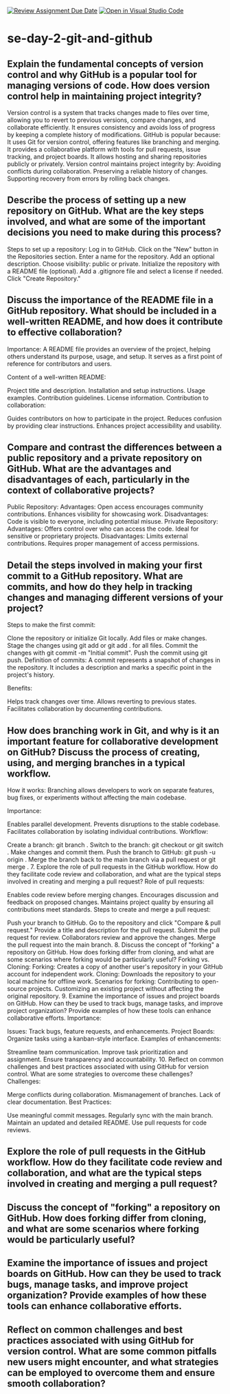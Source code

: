 [![Review Assignment Due Date](https://classroom.github.com/assets/deadline-readme-button-22041afd0340ce965d47ae6ef1cefeee28c7c493a6346c4f15d667ab976d596c.svg)](https://classroom.github.com/a/8wgCKhpZ)
[![Open in Visual Studio Code](https://classroom.github.com/assets/open-in-vscode-2e0aaae1b6195c2367325f4f02e2d04e9abb55f0b24a779b69b11b9e10269abc.svg)](https://classroom.github.com/online_ide?assignment_repo_id=17342752&assignment_repo_type=AssignmentRepo)
# se-day-2-git-and-github
## Explain the fundamental concepts of version control and why GitHub is a popular tool for managing versions of code. How does version control help in maintaining project integrity?

Version control is a system that tracks changes made to files over time, allowing you to revert to previous versions, compare changes, and collaborate efficiently. It ensures consistency and avoids loss of progress by keeping a complete history of modifications.
GitHub is popular because:
It uses Git for version control, offering features like branching and merging.
It provides a collaborative platform with tools for pull requests, issue tracking, and project boards.
It allows hosting and sharing repositories publicly or privately.
Version control maintains project integrity by:
Avoiding conflicts during collaboration.
Preserving a reliable history of changes.
Supporting recovery from errors by rolling back changes.

## Describe the process of setting up a new repository on GitHub. What are the key steps involved, and what are some of the important decisions you need to make during this process?

Steps to set up a repository:
Log in to GitHub.
Click on the "New" button in the Repositories section.
Enter a name for the repository.
Add an optional description.
Choose visibility: public or private.
Initialize the repository with a README file (optional).
Add a .gitignore file and select a license if needed.
Click "Create Repository."


## Discuss the importance of the README file in a GitHub repository. What should be included in a well-written README, and how does it contribute to effective collaboration?

Importance:
A README file provides an overview of the project, helping others understand its purpose, usage, and setup. It serves as a first point of reference for contributors and users.

Content of a well-written README:

Project title and description.
Installation and setup instructions.
Usage examples.
Contribution guidelines.
License information.
Contribution to collaboration:

Guides contributors on how to participate in the project.
Reduces confusion by providing clear instructions.
Enhances project accessibility and usability.

## Compare and contrast the differences between a public repository and a private repository on GitHub. What are the advantages and disadvantages of each, particularly in the context of collaborative projects?
Public Repository:
Advantages:
Open access encourages community contributions.
Enhances visibility for showcasing work.
Disadvantages:
Code is visible to everyone, including potential misuse.
Private Repository:
Advantages:
Offers control over who can access the code.
Ideal for sensitive or proprietary projects.
Disadvantages:
Limits external contributions.
Requires proper management of access permissions.


## Detail the steps involved in making your first commit to a GitHub repository. What are commits, and how do they help in tracking changes and managing different versions of your project?

Steps to make the first commit:

Clone the repository or initialize Git locally.
Add files or make changes.
Stage the changes using git add <filename> or git add . for all files.
Commit the changes with git commit -m "Initial commit".
Push the commit using git push.
Definition of commits:
A commit represents a snapshot of changes in the repository. It includes a description and marks a specific point in the project's history.

Benefits:

Helps track changes over time.
Allows reverting to previous states.
Facilitates collaboration by documenting contributions.

## How does branching work in Git, and why is it an important feature for collaborative development on GitHub? Discuss the process of creating, using, and merging branches in a typical workflow.

How it works:
Branching allows developers to work on separate features, bug fixes, or experiments without affecting the main codebase.

Importance:

Enables parallel development.
Prevents disruptions to the stable codebase.
Facilitates collaboration by isolating individual contributions.
Workflow:

Create a branch: git branch <branch-name>.
Switch to the branch: git checkout <branch-name> or git switch <branch-name>.
Make changes and commit them.
Push the branch to GitHub: git push -u origin <branch-name>.
Merge the branch back to the main branch via a pull request or git merge <branch-name>.
7. Explore the role of pull requests in the GitHub workflow. How do they facilitate code review and collaboration, and what are the typical steps involved in creating and merging a pull request?
Role of pull requests:

Enables code review before merging changes.
Encourages discussion and feedback on proposed changes.
Maintains project quality by ensuring all contributions meet standards.
Steps to create and merge a pull request:

Push your branch to GitHub.
Go to the repository and click "Compare & pull request."
Provide a title and description for the pull request.
Submit the pull request for review.
Collaborators review and approve the changes.
Merge the pull request into the main branch.
8. Discuss the concept of "forking" a repository on GitHub. How does forking differ from cloning, and what are some scenarios where forking would be particularly useful?
Forking vs. Cloning:
Forking: Creates a copy of another user's repository in your GitHub account for independent work.
Cloning: Downloads the repository to your local machine for offline work.
Scenarios for forking:
Contributing to open-source projects.
Customizing an existing project without affecting the original repository.
9. Examine the importance of issues and project boards on GitHub. How can they be used to track bugs, manage tasks, and improve project organization? Provide examples of how these tools can enhance collaborative efforts.
Importance:

Issues: Track bugs, feature requests, and enhancements.
Project Boards: Organize tasks using a kanban-style interface.
Examples of enhancements:

Streamline team communication.
Improve task prioritization and assignment.
Ensure transparency and accountability.
10. Reflect on common challenges and best practices associated with using GitHub for version control. What are some strategies to overcome these challenges?
Challenges:

Merge conflicts during collaboration.
Mismanagement of branches.
Lack of clear documentation.
Best Practices:

Use meaningful commit messages.
Regularly sync with the main branch.
Maintain an updated and detailed README.
Use pull requests for code reviews.

## Explore the role of pull requests in the GitHub workflow. How do they facilitate code review and collaboration, and what are the typical steps involved in creating and merging a pull request?


## Discuss the concept of "forking" a repository on GitHub. How does forking differ from cloning, and what are some scenarios where forking would be particularly useful?

## Examine the importance of issues and project boards on GitHub. How can they be used to track bugs, manage tasks, and improve project organization? Provide examples of how these tools can enhance collaborative efforts.

## Reflect on common challenges and best practices associated with using GitHub for version control. What are some common pitfalls new users might encounter, and what strategies can be employed to overcome them and ensure smooth collaboration?
